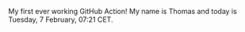 My first ever working GitHub Action!
My name is Thomas and today is Tuesday, 7 February, 07:21 CET. 
